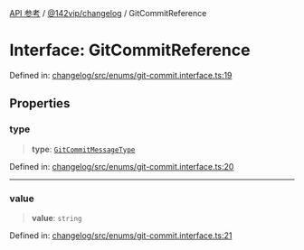 [API 参考](../../../index.md) / [@142vip/changelog](../index.md) / GitCommitReference

# Interface: GitCommitReference

Defined in: [changelog/src/enums/git-commit.interface.ts:19](https://github.com/142vip/core-x/blob/15d5bc9ef4bece78c0e60bdf074a2d245f625100/packages/changelog/src/enums/git-commit.interface.ts#L19)

## Properties

### type

> **type**: [`GitCommitMessageType`](../enumerations/GitCommitMessageType.md)

Defined in: [changelog/src/enums/git-commit.interface.ts:20](https://github.com/142vip/core-x/blob/15d5bc9ef4bece78c0e60bdf074a2d245f625100/packages/changelog/src/enums/git-commit.interface.ts#L20)

***

### value

> **value**: `string`

Defined in: [changelog/src/enums/git-commit.interface.ts:21](https://github.com/142vip/core-x/blob/15d5bc9ef4bece78c0e60bdf074a2d245f625100/packages/changelog/src/enums/git-commit.interface.ts#L21)
